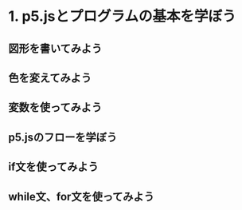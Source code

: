 # 1. p5.jsとプログラムの基本を学ぼう

## 図形を書いてみよう
## 色を変えてみよう
## 変数を使ってみよう
## p5.jsのフローを学ぼう
## if文を使ってみよう
## while文、for文を使ってみよう
